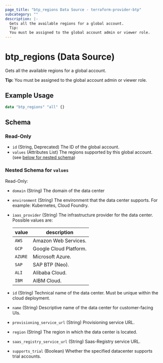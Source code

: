 ```yaml
---
page_title: "btp_regions Data Source - terraform-provider-btp"
subcategory: ""
description: |-
  Gets all the available regions for a global account.
  Tip:
  You must be assigned to the global account admin or viewer role.
---
```


# btp_regions (Data Source)

Gets all the available regions for a global account.

__Tip:__
You must be assigned to the global account admin or viewer role.

## Example Usage

```terraform
data "btp_regions" "all" {}
```

<!-- schema generated by tfplugindocs -->
## Schema

### Read-Only

- `id` (String, Deprecated) The ID of the global account.
- `values` (Attributes List) The regions supported by this global account. (see [below for nested schema](#nestedatt--values))

<a id="nestedatt--values"></a>
### Nested Schema for `values`

Read-Only:

- `domain` (String) The domain of the data center
- `environment` (String) The environment that the data center supports. For example: Kubernetes, Cloud Foundry.
- `iaas_provider` (String) The infrastructure provider for the data center. Possible values are: 

  | value | description | 
  | --- | --- | 
  | `AWS` | Amazon Web Services. | 
  | `GCP` | Google Cloud Platform. | 
  | `AZURE` | Microsoft Azure. | 
  | `SAP` | SAP BTP (Neo). | 
  | `ALI` | Alibaba Cloud. | 
  | `IBM` | AIBM Cloud. |
- `id` (String) Technical name of the data center. Must be unique within the cloud deployment.
- `name` (String) Descriptive name of the data center for customer-facing UIs.
- `provisioning_service_url` (String) Provisioning service URL.
- `region` (String) The region in which the data center is located.
- `saas_registry_service_url` (String) Saas-Registry service URL.
- `supports_trial` (Boolean) Whether the specified datacenter supports trial accounts.